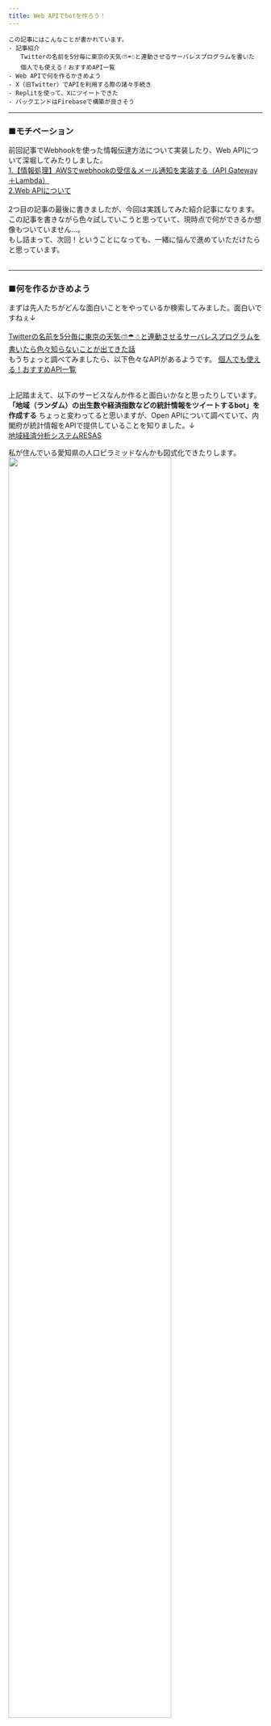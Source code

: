 ```yaml
---
title: Web APIでbotを作ろう！
---
```

<script async src="https://pagead2.googlesyndication.com/pagead/js/adsbygoogle.js?client=ca-pub-2844921131740253"
     crossorigin="anonymous"></script>
<!-- Global site tag (gtag.js) - Google Analytics -->
<script async src="https://www.googletagmanager.com/gtag/js?id=G-H1234VX5NE"></script>
<script>
  window.dataLayer = window.dataLayer || [];
  function gtag(){dataLayer.push(arguments);}
  gtag('js', new Date());

  gtag('config', 'G-H1234VX5NE');
</script>



```
この記事にはこんなことが書かれています。
- 記事紹介
　　Twitterの名前を5分毎に東京の天気⛅☂☃と連動させるサーバレスプログラムを書いた
　　個人でも使える！おすすめAPI一覧
- Web APIで何を作るかきめよう
- X（旧Twitter）でAPIを利用する際の諸々手続き
- Replitを使って、Xにツイートできた
- バックエンドはFirebaseで構築が良さそう
```

----
### ■モチベーション <br>

前回記事でWebhookを使った情報伝達方法について実装したり、Web APIについて深堀してみたりしました。 <br>
[1.【情報処理】AWSでwebhookの受信＆メール通知を実装する（API Gateway＋Lambda）](https://kissshot-skup.github.io/webpage/webhook/)<br>
[2.Web APIについて](https://kissshot-skup.github.io/webpage/webapi/)<br>
<br>
2つ目の記事の最後に書きましたが、今回は実践してみた紹介記事になります。<br>
この記事を書きながら色々試していこうと思っていて、現時点で何ができるか想像もついていません…。<br>
もし詰まって、次回！ということになっても、一緒に悩んで進めていただけたらと思っています。<br><br>

----
### ■何を作るかきめよう<br>
まずは先人たちがどんな面白いことをやっているか検索してみました。面白いですねぇ↓ <br><br>
[Twitterの名前を5分毎に東京の天気⛅☂☃と連動させるサーバレスプログラムを書いたら色々知らないことが出てきた話](https://qiita.com/issei_y/items/ab641746be2704db98be)<br>
もうちょっと調べてみましたら、以下色々なAPIがあるようです。
[個人でも使える！おすすめAPI一覧](https://qiita.com/mikan3rd/items/ba4737023f08bb2ca161)<br><br>

上記踏まえて、以下のサービスなんか作ると面白いかなと思ったりしています。<br>
**「地域（ランダム）の出生数や経済指数などの統計情報をツイートするbot」を作成する**
ちょっと変わってると思いますが、Open APIについて調べていて、内閣府が統計情報をAPIで提供していることを知りました。↓<br>
[地域経済分析システムRESAS](https://resas.go.jp/#/13/13101)<br>

私が住んでいる愛知県の人口ピラミッドなんかも図式化できたりします。<br>
<img src="../images/jinkou.png" width="80%"><br>

<br>

**なんかここ20年くらい女性より男性の人口が多いんだな！？** とか、何となく面白いものが見えてこないでしょうか。<br>

個人的な話をすると、最近祖父が亡くなったり、子供が生まれたりと人生の始まりと終わりについて考える機会が多くて、<br>
**「命は限りあるものだから今日はちょっとでも頑張ろう」とか「生まれてくる子供たちのためにできることなんだろうか」とかを少しでも考える機会になればなぁと思った次第です**<br>
本当は、昨日の出生者数とか出したかったんですが、昨日今日の出来事をAPIで提供してくれるシステムはなさそう…？でした。
<br>
安直な考えでは、難易度的にも「ある内容を引っ張ってきて自動ツイートする」ことは丁度よいかなと推測しているのと、
誰かがやった内容そのままではなくてちょっと捻りたかったというのもあり、一旦このテーマで進めてみることにします。<br>


----
### ■X（旧Twitter）でAPIを利用する際の諸々手続き<br>
XのAPI利用は、公式の許可がいるようです。以下サイトから申請をします。<br>
[X開発者プラットフォーム > Twitter API](https://developer.twitter.com/en/docs/twitter-api/getting-started/about-twitter-api)
<br>
以下のとおり有料枠もありますが、今回の利用用途にはオーバースペック、かつ、勉強のためなので基本は無料で構成したいと思います。<br>
<br>
<img src="../images/twitterapi.png" width="80%"><br>
手順は以下のとおりです。<br>

**1.開発者アカウントに登録する。**<br>
API利用の目的などを記入する必要があります。もちろん英語です…翻訳機と照らしながら確からしい英語で利用目的を記入しました。<br>
無料枠の申請なので、記入後すぐに（クレカ登録などなく）ダッシュボードにアクセス可能になりました。<br>
<br>
ダッシュボードは以下のような感じです。ツイート数のUsageがわかるようになっていそうです。<br>
色々と英語読み飛ばしてポチポチしていたので、間違って有料版に登録してないか不安になりましたが、“Free”の表記があり、ちょっと安心しました。<br>

<img src="../images/twitterdev.png" width="80%"><br>
<br>
サンプルアプリも提供されているようです。参考になりそう<br>
<br>
[公式：Twitter サンプルアプリ（@TwitterDev）](https://github.com/twitterdev)
<br>

**2.Xのbotを使うための設定をしていく**<br>
こちらの記事が非常にわかりやすかったです。「botを動かせるようにしていく」というところを進めていきます。<br>
[Twitter api freeでpythonを利用してbot（ボット）を作る](https://qiita.com/nekocat777/items/965a85195c4c7438e2be)
各種情報はローカルにメモして完了しました。<br>
<br>

**3.ツイートできるかのテストをする**<br>
上記2.で示した参考サイトに従ってテストしてみます。<br>
Replitという環境は初めて使いましたが、すぐコーディングできて初学者には嬉しいですね！<br>
<br>
ちなみに、Githubでアカウント連携してみましたが、Githubと連携した場合は1ヶ月Proモードで試用できるようです。<br>
freeで使いたかったのですが以下のようにProとなっていて焦りました…。<br>

<img src="../images/replit.png" width="80%"><br><br>
上記2.のとおりアクセスキーの設定をしたあと、コードを拝借して実行してみました。<br>
以下エラーが。<br>

```
Traceback (most recent call last):
  File "/home/runner/twitter-bot/main.py", line 8, in <module>
    ACCESS_SECRET = os.environ['ACCESS_SECRET']
  File "/nix/store/xf54733x4chbawkh1qvy9i1i4mlscy1c-python3-3.10.11/lib/python3.10/os.py", line 680, in __getitem__
    raise KeyError(key) from None
KeyError: 'ACCESS_SECRET'
```
サンプルコードの引数が“ACCESS_SECRET”ではなく、“ACCESS_TOKEN_SECRET”が正しそうですね。<br>
以下修正して再実行！<br>
<img src="../images/boterror.png" width="80%"><br><br>
で、できたー！！！
<br>
<img src="../images/bot.png" width="80%"><br><br>

ここまでで
**“外部からXのAPIを叩いて、ツイートする"**はできることを確認できました。<br>
一個ずつ見ていかないとどこがおかしいのか分からなくなるので、一歩一歩行きたいと思います<br>
<br>
さて、上記見真似でアクセストークンとやらを設定していましたが、これらがなにか気になりませんか？<br>
次章にまとめておきます。<br>
<br>

＜追記：あとから知ったことを参考までに＞
*コードで試用している「tweepy」はメンテナンスされなくなったようなので、使用するのを避けた方が良いという記事を見つけました。<br>
[PythonでTwitter](https://qiita.com/yasudaak/items/dbd0667e7658f09714f5)
<br>
*上記記事で、Twitter apiの利用目的は300 words 以上で使用目的を記載とあります。
私はそんなに書かなかったと思います。後から気づきました。<br>
偶然にもフォーマットは同じ感じで書いていますので、意味合いは伝わるとは信じていますが、もし文字数の条件が満たされないとして後から取り消しされることもあるかもしれません、できるだけ詳しく書いた方がよいということです。<br>

----
### ■認証の仕組みについて<br>
認証の仕組みについては、以下記事を参照。<br>
[一番分かりやすい OAuth の説明](https://qiita.com/TakahikoKawasaki/items/e37caf50776e00e733be)
<br>

[APIキー取得を解説！キーの役割・アクセストークンとの違いも](https://camp.trainocate.co.jp/magazine/howto-api-key/)
<br>
まとめると、<br>

**API キーは、APIにアクセスするための情報で、主に「誰がそのAPIを使用しているかを特定する」もの**<br>
**API シークレットキーは、APIにアクセスする際に使用するパスワードのような情報**<br>
<br>

**アクセストークンは、ユーザがAPIを利用する際に発行されるキーで、ユーザー・端末の数だけアクセストークンが発行されるもの。ユーザ確認のための情報**<br>
**APIキーは不変な情報で、アクセストークンはクライアントとサーバ間の通信で利用するもの**<br>
アクセストークンについては、上記参照URLの1個めの図がわかりやすいですね。<br>


----
### ■バックエンドを実装してみるか<br>
上記で紹介したbotを常時稼働させるためにはサーバ立ち上げがいるが、AWSを利用しようとするとどうしてもコストが心配になる。<br>
そんな大した情報ではないので、いいのだが、調べているとfirebaseを使用してアプリ開発をしている方が多くいる事に気づいた。<br>
<br>

[Webアプリ無料運営のススメ：FirebaseとNuxt(Vue)なら最強！](https://qiita.com/y_kawase/items/fb9f747d88af151f981a)<br>


[Firebaseとは？できることや料金体系などをわかりやすく解説](https://career.levtech.jp/guide/knowhow/article/386/)<br>

[あなたに最適なmBaaSはどれ？](https://press.monaca.io/atsushi/2667)<br>
<br>
ここらへんを掘って、最適なシステムを検討していこうと思う<br>
バックエンドの開発は次回！<br>
<br>

‐‐以下次回確認すること・メモ情報--<br>
[Firebaseとは？できることや料金体系などをわかりやすく解説](https://career.levtech.jp/guide/knowhow/article/386/)<br>
[地域経済分析システムRESAS](https://resas.go.jp/#/13/13101)<br>
[RESAS API仕様書](https://opendata.resas-portal.go.jp/docs/api/v1/index.html)<br>


----


## [Mainページに戻る](https://kissshot-skup.github.io/webpage)

